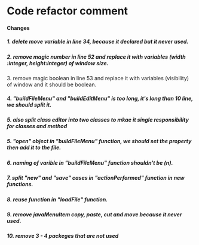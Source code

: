 <h1> Code refactor comment </h1>

<h4> Changes </h4>
<h5>
1. delete move variable in line 34, because it declared but it never used.
 </h5>
 <h5>
2. remove magic number in line 52 and replace it with variables (width :integer, height:integer) of window size.
  </h5>
3. remove magic boolean in line 53 and replace it with variables (visibility) of window and it should be boolean.
    <h5>
4. "buildFileMenu" and "buildEditMenu" is too long, it's long than 10 line, we should split it.
      </h5>
      <h5>
5. also split class editor into two classes to mkae it single responsibility for classes and method 
        </h5>
        <h5>
5. "open" object in "buildFileMenu" function, we should set the property then add it to the file.
          </h5>
          <h5>
6. naming of varible in "buildFileMenu" function shouldn't be (n).
            </h5>
            <h5>
7. split "new" and "save" cases in "actionPerformed" function in new functions.
              </h5>
              <h5>
8. reuse function in "loadFile" function.
                </h5>
                <h5>
9. remove javaMenuItem copy, paste, cut and move because it never used.
                  </h5>
                  <h5>
10. remove 3 - 4 packeges that are not used
                    </h5>
  
